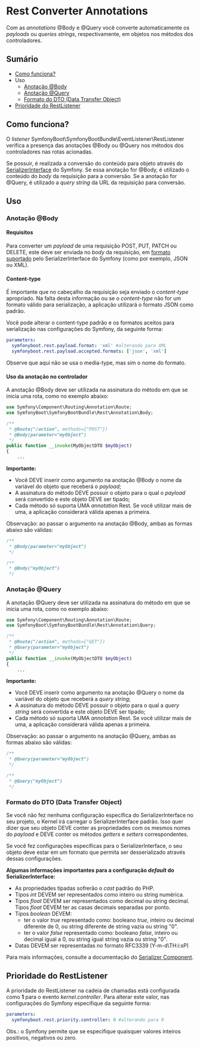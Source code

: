 # Rest Converter Annotations

Com as *annotations* @Body e @Query você converte automaticamente os *payloads* ou *queries strings*,
respectivamente, em objetos nos métodos dos controladores.

## Sumário

- [Como funciona?](#como-funciona)
- Uso
  - [Anotação @Body](#anotação-body)
  - [Anotação @Query](#anotação-query)
  - [Formato do DTO (Data Transfer Object)](#formato-do-dto-data-transfer-object)
- [Prioridade do RestListener](#prioridade-do-restlistener)

## Como funciona?

O *listener* SymfonyBoot\SymfonyBootBundle\EventListener\RestListener verifica a presença das anotações
@Body ou @Query nos métodos dos controladores nas rotas acionadas. 

Se possuir, é realizada a conversão do conteúdo para objeto através do [SerializerInterface](https://symfony.com/doc/current/components/serializer.html)
do Symfony. Se essa anotação for @Body, é utilizado o conteúdo do *body* da requisição para a conversão. Se a anotação
for @Query, é utilizado a *query string* da URL da requisição para conversão.

## Uso

### Anotação @Body

#### Requisitos 

Para converter um *payload* de uma requisição POST, PUT, PATCH ou DELETE, este deve ser enviada no *body* da requisição, 
em [formato suportado](https://symfony.com/doc/current/serializer.html#adding-normalizers-and-encoders) pelo
SerializerInterface do Symfony (como por exemplo, JSON ou XML).

#### Content-type

É importante que no cabeçalho da requisição seja enviado o *content-type* apropriado. Na falta desta informação ou
se o *content-type* não for um formato válido para serialização, a aplicação utilizará o formato JSON como padrão. 

Você pode alterar o content-type padrão e os formatos aceitos para serialização nas configurações do Symfony, da seguinte forma:

```yaml
parameters:
  symfonyboot.rest.payload.format: 'xml' #alterando para XML
  symfonyboot.rest.payload.accepted.formats: ['json', 'xml']
```

Observe que aqui não se usa o media-type, mas sim o nome do formato.

#### Uso da anotação no controlador

A anotação @Body deve ser utilizada na assinatura do método em que se inicia uma rota, como no exemplo abaixo: 

```php
use Symfony\Component\Routing\Annotation\Route;
use SymfonyBoot\SymfonyBootBundle\Rest\Annotation\Body;

/**
 * @Route("/action", methods={"POST"})
 * @Body(parameter="myObject") 
 */
public function __invoke(MyObjectDTO $myObject) 
{ 
    ...
```

**Importante:**
- Você DEVE inserir como argumento na anotação @Body o nome da variável do objeto que receberá o *payload*;
- A assinatura do método DEVE possuir o objeto para o qual o *payload* será convertido e este objeto DEVE ser tipado;
- Cada método só suporta UMA *annotation* Rest. Se você utilizar mais de uma, a aplicação considerará válida apenas a primeira.

Observação: ao passar o argumento na anotação @Body, ambas as formas abaixo são válidas:

```php
/**
 * @Body(parameter="myObject") 
 */

/**
 * @Body("myObject") 
 */
```

### Anotação @Query

A anotação @Query deve ser utilizada na assinatura do método em que se inicia uma rota, como no exemplo abaixo:

```php
use Symfony\Component\Routing\Annotation\Route;
use SymfonyBoot\SymfonyBootBundle\Rest\Annotation\Query;

/**
 * @Route("/action", methods={"GET"})
 * @Query(parameter="myObject") 
 */
public function __invoke(MyObjectDTO $myObject) 
{ 
    ...
```

**Importante:**
- Você DEVE inserir como argumento na anotação @Query o nome da variável do objeto que receberá a *query string*;
- A assinatura do método DEVE possuir o objeto para o qual a *query string* será convertida e este objeto DEVE ser tipado;
- Cada método só suporta UMA *annotation* Rest. Se você utilizar mais de uma, a aplicação considerará válida apenas a primeira.

Observação: ao passar o argumento na anotação @Query, ambas as formas abaixo são válidas:

```php
/**
 * @Query(parameter="myObject") 
 */

/**
 * @Query("myObject") 
 */
```

### Formato do DTO (Data Transfer Object)

Se você não fez nenhuma configuração específica do SerializerInterface no seu projeto, o Kernel irá carregar o SerializerInterface padrão. 
Isso quer dizer que seu objeto DEVE conter as propriedades com os mesmos nomes do *payload* e DEVE conter os métodos *getters* e *setters* correspondentes.

Se você fez configurações específicas para o SerializerInterface, o seu objeto deve estar em um formato que permita ser desserializado através dessas configurações.

**Algumas informações importantes para a configuração *default* do SerializerInterface:**
- As propriedades tipadas sofrerão o *cast* padrão do PHP.
- Tipos *int* DEVEM ser representados como inteiro ou string numérica.
- Tipos *float* DEVEM ser representados como decimal ou string decimal. Tipos *float* DEVEM ter as casas decimais separadas por ponto.
- Tipos *boolean* DEVEM:
  - ter o valor *true* representado como: booleano *true*, inteiro ou decimal diferente de 0, ou string diferente de string vazia ou string "0".
  - ter o valor *false* representado como: booleano *false*, inteiro ou decimal igual a 0, ou string igual string vazia ou string "0".
- Datas DEVEM ser representadas no formato RFC3339 (Y-m-d\TH:i:sP)

Para mais informações, consulte a documentação do [Serializer Component](https://symfony.com/doc/current/components/serializer.html).

## Prioridade do RestListener

A prioridade do RestListener na cadeia de chamadas está configurada como **1** para o evento *kernel.controller*.
Para alterar este valor, nas configurações do Symfony especifique da seguinte forma:

```yaml
parameters:
  symfonyboot.rest.priority.controller: 0 #alterando para 0
```

Obs.: o Symfony permite que se especifique quaisquer valores inteiros positivos, negativos ou zero.
